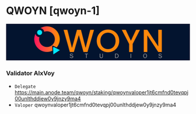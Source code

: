 # QWOYN [qwoyn-1]
![QWOYN Guide](https://github.com/Voynitskiy/Voynitskiy/blob/main/mainnet/QWOYN/QWOYN.png)
### Validator AlxVoy
* `Delegate` https://main.anode.team/qwoyn/staking/qwoynvaloper1jt6cmfnd0tevqpj00unlthddjew0y9jnzy9ma4
* `Valoper` qwoynvaloper1jt6cmfnd0tevqpj00unlthddjew0y9jnzy9ma4

